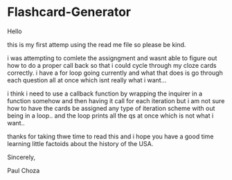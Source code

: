 # Flashcard-Generator

Hello

this is my first attemp using the read me file so please be kind.

i was attempting to comlete the assigngment and wasnt able to figure out how to do a proper call back so that i could cycle through my cloze cards correctly.  i have a for loop going currently and what that does is go through each question all at once which isnt really what i want...

i think i need to use a callback function by wrapping the inquirer in a function somehow and then having it call for each iteration but i am not sure how to have the cards be assigned any type of iteration scheme with out being in a loop.. and the loop prints all the qs at once which is not what i want..

thanks for taking thwe time to read this and i hope you have a good time learning little factoids about the history of the USA.

Sincerely,

Paul Choza